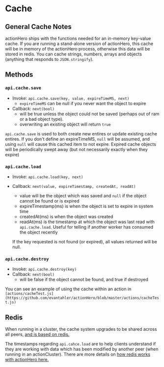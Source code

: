 # Cache

## General Cache Notes

actionHero ships with the functions needed for an in-memory key-value cache.  If you are running a stand-alone version of actionHero, this cache will be in memory of the actionHero process, otherwise this data will be stored in redis.  You can cache strings, numbers, arrays and objects (anything that responds to `JSON.stringify`).

## Methods

### `api.cache.save`

* Invoke: `api.cache.save(key, value, expireTimeMS, next)`
	* `expireTimeMS` can be null if you never want the object to expire 
* Callback: `next(bool)`
	* will be true unless the object could not be saved (perhaps out of ram or a bad object type).
	* overwriting an existing object will return `true`
	
`api.cache.save` is used to both create new entires or update existing cache entires.  If you don't define an expireTimeMS, `null` will be assumed, and using `null` will cause this cached item to not expire.  Expired cache objects will be periodically swept away (but not necessarily exactly when they expire)

### `api.cache.load`

* Invoke: `api.cache.load(key, next)`
* Callback: `next(value, expireTimestamp, createdAt, readAt)`
	* value will be the object which was saved and `null` if the object cannot be found or is expired
	* expireTimestamp(ms) is when the object is set to expire in system time
	* createdAt(ms) is when the object was created
	* readAt(ms) is the timestamp at which the object was last read with `api.cache.load`.  Useful for telling if another worker has consumed the object recently
	
	If the key requested is not found (or expired), all values returned will be null.

### `api.cache.destroy`

* Invoke: `api.cache.destroy(key)`
* Callback: `next(bool)`
	* will be false if the object cannot be found, and true if destroyed
	
You can see an example of using the cache within an action in `[actions/cacheTest.js](https://github.com/evantahler/actionHero/blob/master/actions/cacheTest.js)`

## Redis

When running in a cluster, the cache system upgrades to be shared across all peers, [and is based on redis.
](https://github.com/evantahler/actionHero/wiki/Redis)

The timestamps regarding `api.cahce.load` are to help clients understand if they are working with data which has been modified by another peer (when running in an actionCluster).  There are more details on [how redis works with actionHero here.](https://github.com/evantahler/actionHero/wiki/Redis)